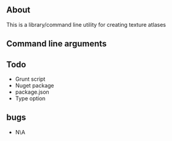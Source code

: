 ## About
This is a library/command line utility for creating texture atlases

## Command line arguments

## Todo

* Grunt script
* Nuget package
* package.json
* Type option

## bugs

* N\A


